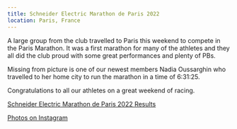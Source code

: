 ```yaml
---
title: Schneider Electric Marathon de Paris 2022
location: Paris, France
---
```


A large group from the club travelled to Paris this weekend to compete in the Paris Marathon. It was a first marathon for many of the athletes and they all did the club proud with some great performances and plenty of PBs. 

Missing from picture is one of our newest members Nadia Oussarghin who travelled to her home city to run the marathon in a time of 6:31:25. 

Congratulations to all our athletes on a great weekend of racing. 

<a href="https://resultscui.active.com/events/SchneiderElectricMarathondeParis2022" target="_blank" rel="noopener noreferrer">Schneider Electric Marathon de Paris 2022 Results</a>

<a href="https://docs.google.com/forms/d/e/1FAIpQLSdNvD2pVPg6tw2roTlAXyqTUtYi8r-SUd7vHim3Bi6fNfuFwQ/viewform?usp=sf_link" target="_blank" rel="noopener noreferrer">Photos on Instagram</a>
 
